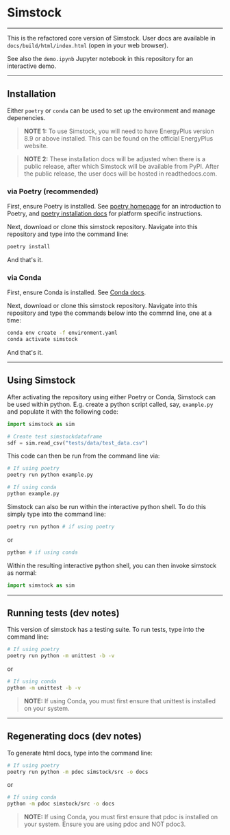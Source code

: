 # Simstock
---

This is the refactored core version of Simstock. User docs are available in ``docs/build/html/index.html`` (open in your web browser). 

See also the ``demo.ipynb`` Jupyter notebook in this repository for an interactive demo.

---
## Installation

 Either ``poetry`` or ``conda`` can be used to set up the environment and manage depenencies.


> **NOTE 1:** To use Simstock, you will need to have EnergyPlus version 8.9 or above installed. This can be found on the official EnergyPlus website.

> **NOTE 2:** These installation docs will be adjusted when there is a public release, after which Simstock will be available from PyPI. After the public release, the user docs will be hosted in readthedocs.com.

### via Poetry (recommended)

First, ensure Poetry is installed. See [poetry homepage](https://python-poetry.org/) for an introduction to Poetry, and [poetry installation docs](https://python-poetry.org/docs/#installation) for platform specific instructions.

Next, download or clone this simstock repository. Navigate into this repository and type into the command line:
```bash
poetry install
```

And that's it.




### via Conda

First, ensure Conda is installed. See [Conda docs](https://conda.io/projects/conda/en/latest/user-guide/install/index.html).

Next, download or clone this simstock repository. Navigate into this repository and type the commands below into the commnd line, one at a time:
```bash
conda env create -f environment.yaml
conda activate simstock
```

And that's it.

---

## Using Simstock

After activating the repository using either Poetry or Conda, Simstock can be used within python. E.g. create a python script called, say, ``example.py`` and populate it with the following code:
```python
import simstock as sim

# Create test simstockdataframe
sdf = sim.read_csv("tests/data/test_data.csv")
```

This code can then be run from the command line via:
```bash
# If using poetry
poetry run python example.py
```

```bash
# If using conda
python example.py
```

Simstock can also be run within the interactive python shell. To do this simply type into the command line:
```bash
poetry run python # if using poetry
```
or
```bash
python # if using conda
```
Within the resulting interactive python shell, you can then invoke simstock as normal:
```python
import simstock as sim
```

----

## Running tests (dev notes)

This version of simstock has a testing suite. To run tests, type into the command line:
```bash
# If using poetry
poetry run python -m unittest -b -v
```
or
```bash
# If using conda
python -m unittest -b -v
```

> **NOTE:** If using Conda, you must first ensure that unittest is installed on your system.

----

## Regenerating docs (dev notes)

To generate html docs, type into the command line:
```bash
# If using poetry
poetry run python -m pdoc simstock/src -o docs
```
or
```bash
# If using conda
python -m pdoc simstock/src -o docs
```

> **NOTE:** If using Conda, you must first ensure that pdoc is installed on your system. Ensure you are using pdoc and NOT pdoc3.






